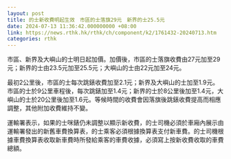 ```yaml
---
layout: post
title: 的士新收費明起生效　市區的士落旗29元　新界的士25.5元
date: 2024-07-13 11:36:42.000000000 +08:00
link: https://news.rthk.hk/rthk/ch/component/k2/1761432-20240713.htm
categories: rthk
---
```


巿區、新界及大嶼山的士明日起加價。加價後，市區的士落旗收費由27元加至29元；新界的士由23.5元加至25.5元；大嶼山的士由22元加至24元。

最初2公里後，市區的士每次跳錶收費加至2.1元；新界及大嶼山的士加至1.9元。巿區的士於9公里車程後，每次跳錶加至1.4元；新界的士於8公里後加至1.4元，大嶼山的士於20公里後加至1.6元。等候時間的收費會因落旗後跳錶收費提高而相應調整，其他附加收費維持不變。

運輸署表示，如果的士咪錶仍未調整以顯示新收費，的士司機必須於車廂內展示由運輸署發出的新舊車費換算表，的士乘客必須根據換算表支付新車費。的士司機根據車費換算表收取新車費時所發給乘客的車費收據，必須寫上按新收費收取的車費總額。
